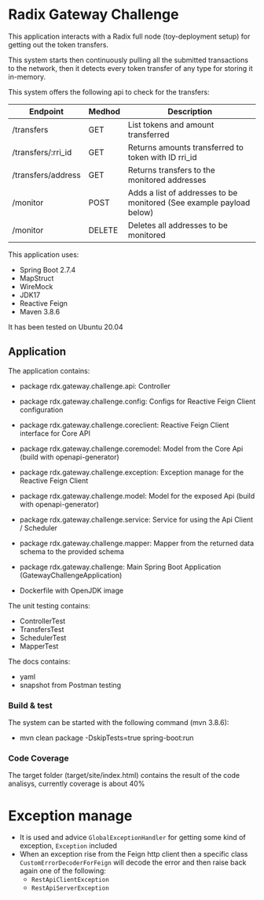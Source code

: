 # Radix Gateway Challenge

This application interacts with a Radix full node (toy-deployment setup) for getting out the token transfers.  

This system starts then continuously pulling all the submitted transactions to the network, 
then it detects every token transfer of any type for storing it in-memory.

This system offers the following api to check for the transfers:

| Endpoint           | Medhod   | Description                                                           |
|--------------------|----------|-----------------------------------------------------------------------|
| /transfers         | GET      | List tokens and amount transferred                                    |
| /transfers/:rri_id | GET      | Returns amounts transferred to token with ID rri_id                   |
| /transfers/address | GET      | Returns transfers to the monitored addresses                          |
| /monitor           | POST     | Adds a list of addresses to be monitored (See example payload below)  |
| /monitor           | DELETE   | Deletes all addresses to be monitored                                 |


This application uses:
 - Spring Boot 2.7.4
 - MapStruct
 - WireMock
 - JDK17
 - Reactive Feign
 - Maven 3.8.6

It has been tested on Ubuntu 20.04

## Application

The application contains:

* package rdx.gateway.challenge.api: Controller 
* package rdx.gateway.challenge.config: Configs for Reactive Feign Client configuration
* package rdx.gateway.challenge.coreclient: Reactive Feign Client interface for Core API
* package rdx.gateway.challenge.coremodel: Model from the Core Api (build with openapi-generator)
* package rdx.gateway.challenge.exception: Exception manage for the Reactive Feign Client
* package rdx.gateway.challenge.model: Model for the exposed Api (build with openapi-generator)
* package rdx.gateway.challenge.service: Service for using the Api Client / Scheduler
* package rdx.gateway.challenge.mapper: Mapper from the returned data schema to the provided schema
* package rdx.gateway.challenge: Main Spring Boot Application (GatewayChallengeApplication)

* Dockerfile with OpenJDK image

The unit testing contains:
* ControllerTest
* TransfersTest
* SchedulerTest
* MapperTest

The docs contains:
* yaml
* snapshot from Postman testing

### Build & test 

The system can be started with the following command (mvn 3.8.6):
  - mvn clean package -DskipTests=true spring-boot:run

### Code Coverage

The target folder (target/site/index.html) contains the result of the code analisys, currently coverage is about 40% 

# Exception manage
* It is used and advice `GlobalExceptionHandler` for getting some kind of exception, `Exception` included
* When an exception rise from the Feign http client then a specific class `CustomErrorDecoderForFeign` will decode the error and then raise back again one of the following:
    * `RestApiClientException` 
    * `RestApiServerException`